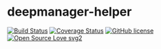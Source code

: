 # deepmanager-helper

[![Build Status](https://circleci.com/gh/matteo-ronchetti/deepmanager-helper.svg?style=shield&circle-token=:circle-token)](https://circleci.com/gh/matteo-ronchetti/deepmanager-helper)
[![Coverage Status](https://coveralls.io/repos/github/matteo-ronchetti/deepmanager-helper/badge.svg?branch=master)](https://coveralls.io/github/matteo-ronchetti/deepmanager-helper?branch=master)
[![GitHub license](https://img.shields.io/github/license/matteo-ronchetti/deepmanager-helper.svg)](https://github.com/matteo-ronchetti/deepmanager-helper/blob/master/LICENSE)
[![Open Source Love svg2](https://badges.frapsoft.com/os/v2/open-source.svg?v=103)](https://github.com/ellerbrock/open-source-badges/)